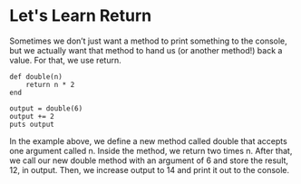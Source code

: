 # Let's Learn Return

Sometimes we don’t just want a method to print something to the console, but we actually want that method to hand us (or another method!) back a value. For that, we use return.

    def double(n)
        return n * 2
    end

    output = double(6)
    output += 2
    puts output

In the example above, we define a new method called double that accepts one argument called n.
Inside the method, we return two times n.
After that, we call our new double method with an argument of 6 and store the result, 12, in output.
Then, we increase output to 14 and print it out to the console.
